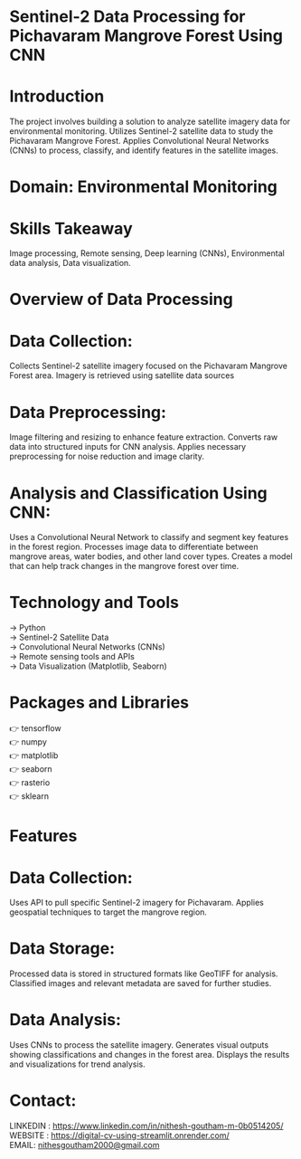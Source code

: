 # Sentinel-2 Data Processing for Pichavaram Mangrove Forest Using CNN     

# Introduction

The project involves building a solution to analyze satellite imagery data for environmental monitoring. Utilizes Sentinel-2 satellite data to study the Pichavaram Mangrove Forest. Applies Convolutional Neural Networks (CNNs) to process, classify, and identify features in the satellite images. 

# Domain: Environmental Monitoring

# Skills Takeaway    

Image processing, Remote sensing, Deep learning (CNNs), Environmental data analysis, Data visualization.   

# Overview of Data Processing   

# Data Collection:    

Collects Sentinel-2 satellite imagery focused on the Pichavaram Mangrove Forest area. Imagery is retrieved using satellite data sources    

# Data Preprocessing:   

Image filtering and resizing to enhance feature extraction. Converts raw data into structured inputs for CNN analysis. Applies necessary preprocessing for noise reduction and image clarity.   

# Analysis and Classification Using CNN:   

Uses a Convolutional Neural Network to classify and segment key features in the forest region. Processes image data to differentiate between mangrove areas, water bodies, and other land cover types. Creates a model that can help track changes in the mangrove forest over time.    

# Technology and Tools   

-> Python   
-> Sentinel-2 Satellite Data   
-> Convolutional Neural Networks (CNNs)   
-> Remote sensing tools and APIs   
-> Data Visualization (Matplotlib, Seaborn)   

# Packages and Libraries    

👉 tensorflow   
👉 numpy    
👉 matplotlib    
👉 seaborn    
👉 rasterio   
👉 sklearn   

# Features   

# Data Collection:   

Uses API to pull specific Sentinel-2 imagery for Pichavaram. Applies geospatial techniques to target the mangrove region.   

# Data Storage:    

Processed data is stored in structured formats like GeoTIFF for analysis. Classified images and relevant metadata are saved for further studies.

# Data Analysis:

Uses CNNs to process the satellite imagery. Generates visual outputs showing classifications and changes in the forest area. Displays the results and visualizations for trend analysis.   

# Contact:

LINKEDIN : https://www.linkedin.com/in/nithesh-goutham-m-0b0514205/           
WEBSITE : https://digital-cv-using-streamlit.onrender.com/                  
EMAIL: nithesgoutham2000@gmail.com   

